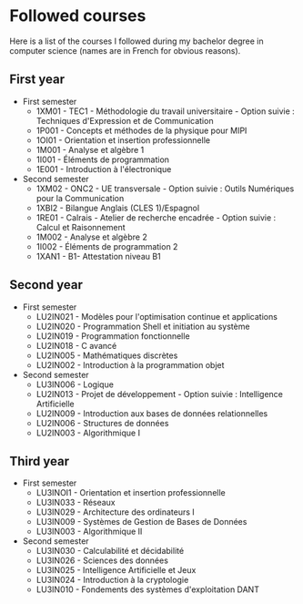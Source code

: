 # Followed courses

Here is a list of the courses I followed during my bachelor degree in computer science (names are in French for obvious reasons).

## First year

+ First semester
  + 1XM01 - TEC1 - Méthodologie du travail universitaire - Option suivie : Techniques d'Expression et de Communication
  + 1P001 - Concepts et méthodes de la physique pour MIPI
  + 1OI01 - Orientation et insertion professionnelle
  + 1M001 - Analyse et algèbre 1
  + 1I001 - Éléments de programmation
  + 1E001 - Introduction à l'électronique
+ Second semester
  + 1XM02 - ONC2 - UE transversale - Option suivie : Outils Numériques pour la Communication
  + 1XBI2 - Bilangue Anglais (CLES 1)/Espagnol
  + 1RE01 - Calrais - Atelier de recherche encadrée - Option suivie : Calcul et Raisonnement
  + 1M002 - Analyse et algèbre 2
  + 1I002 - Éléments de programmation 2
  + 1XAN1 - B1- Attestation niveau B1

## Second year

+ First semester
  + LU2IN021 - Modèles pour l'optimisation continue et applications
  + LU2IN020 - Programmation Shell et initiation au système
  + LU2IN019 - Programmation fonctionnelle
  + LU2IN018 - C avancé
  + LU2IN005 - Mathématiques discrètes
  + LU2IN002 - Introduction à la programmation objet
+ Second semester
  + LU3IN006 - Logique
  + LU2IN013 - Projet de développement - Option suivie : Intelligence Artificielle
  + LU2IN009 - Introduction aux bases de données relationnelles
  + LU2IN006 - Structures de données
  + LU2IN003 - Algorithmique I

## Third year

+ First semester
  + LU3INOI1 - Orientation et insertion professionnelle
  + LU3IN033 - Réseaux
  + LU3IN029 - Architecture des ordinateurs I
  + LU3IN009 - Systèmes de Gestion de Bases de Données
  + LU3IN003 - Algorithmique II
+ Second semester
  + LU3IN030 - Calculabilité et décidabilité
  + LU3IN026 - Sciences des données
  + LU3IN025 - Intelligence Artificielle et Jeux
  + LU3IN024 - Introduction à la cryptologie
  + LU3IN010 - Fondements des systèmes d'exploitation DANT
